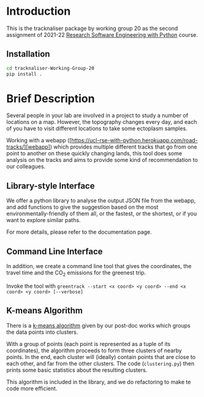 # Introduction

This is the tracknaliser package by working group 20 as the second assignment of 2021-22
[Research Software Engineering with Python](development.rc.ucl.ac.uk/training/engineering) course.

## Installation

```bash
cd tracknaliser-Working-Group-20
pip install .
```

<!-- ## Usage
    
Invoke the tool with `greet <FirstName> <Secondname>` or use it on your own library:

```python
from greeting import greeter

greeter.greet(user.name, user.lastname)
``` -->

# Brief Description

Several people in your lab are involved in a project to study a number of locations on a map. However, the topography changes every day, and each of you have to visit different locations to take some ectoplasm samples.

[webapp]: https://ucl-rse-with-python.herokuapp.com/road-tracks/

Working with a webapp ([https://ucl-rse-with-python.herokuapp.com/road-tracks/][webapp]) which provides multiple different tracks that go from one point to another on these quickly changing lands, this tool does some analysis on the tracks and aims to provide some kind of recommendation to our colleagues. 

## Library-style Interface

We offer a python library to analyse the output JSON file from the webapp, and add functions to give the suggestion based on the most environmentally-friendly of them all, or the fastest, or the shortest, or if you want to explore similar paths. 

For more details, please refer to the documentation page.

## Command Line Interface

In addition, we create a command line tool that gives the coordinates, the travel time and the CO$_{2}$ emissions for the greenest trip.

<!-- ## Usage -->
    
Invoke the tool with `greentrack --start <x coord> <y coord> --end <x coord> <y coord> [--verbose]`

## K-means Algorithm

There is a [k-means algorithm](https://en.wikipedia.org/wiki/K-means_clustering) given by our post-doc works which groups the data points into clusters. 

With a group of points (each point is represented as a tuple of its coordinates), the algorithm proceeds to form three clusters of
nearby points. In the end, each cluster will (ideally) contain points that are close to each other, and far from the other clusters. The code (`clustering.py`) then prints some basic statistics about the resulting clusters.

This algorithm is included in the library, and we do refactoring to make te code more efficient.